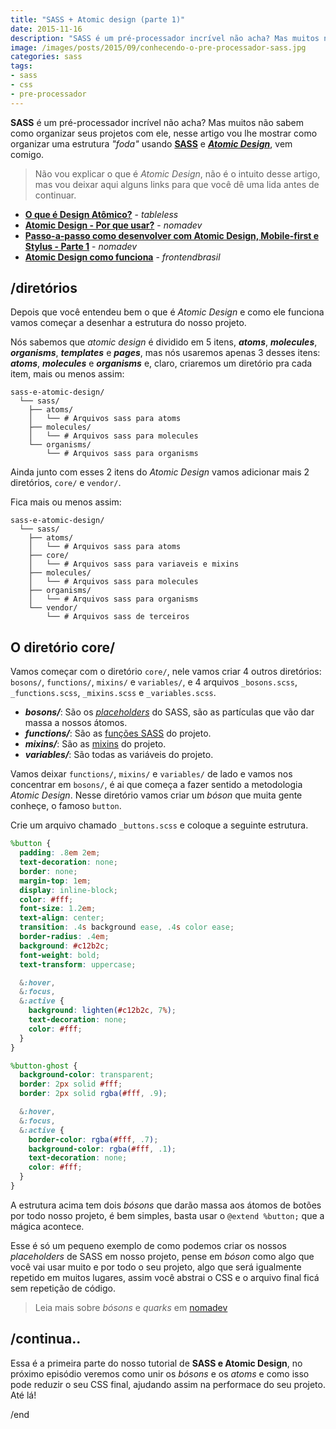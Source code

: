 ```yaml
---
title: "SASS + Atomic design (parte 1)"
date: 2015-11-16
description: "SASS é um pré-processador incrível não acha? Mas muitos não sabem como organizar seus projetos com ele"
image: /images/posts/2015/09/conhecendo-o-pre-processador-sass.jpg
categories: sass
tags:
- sass
- css
- pre-processador
---
```


**SASS** é um pré-processador incrível não acha? Mas muitos não sabem como organizar seus projetos com ele, nesse artigo vou lhe mostrar como organizar uma estrutura _"foda"_ usando **[SASS](http://sass-lang.com/)** e _**[Atomic Design](http://patternlab.io/about.html)**_, vem comigo.

> Não vou explicar o que é _Atomic Design_, não é o intuito desse artigo, mas vou deixar aqui alguns links para que você dê uma lida antes de continuar.

* **[O que é Design Atômico?](http://tableless.com.br/o-que-e-design-atomic/)** - _tableless_
* **[Atomic Design - Por que usar?](http://nomadev.com.br/atomic-design-por-que-usar/)** - _nomadev_
* **[Passo-a-passo como desenvolver com Atomic Design, Mobile-first e Stylus - Parte 1](http://nomadev.com.br/passo-a-passo-como-desenvolver-com-atomic-design-mobile-first-e-stylus/)** - _nomadev_
* **[Atomic Design como funciona](http://www.frontendbrasil.com.br/tutoriais/atomic-design-como-funciona/)** - _frontendbrasil_

## /diretórios

Depois que você entendeu bem o que é _Atomic Design_ e como ele funciona vamos começar a desenhar a estrutura do nosso projeto.

Nós sabemos que _atomic design_ é dividido em 5 itens, **_atoms_**, **_molecules_**, **_organisms_**, **_templates_** e **_pages_**, mas nós usaremos apenas 3 desses itens: **_atoms_**, **_molecules_** e **_organisms_** e, claro, criaremos um diretório pra cada item, mais ou menos assim:

```text
sass-e-atomic-design/
  └── sass/
    ├── atoms/
    │   └── # Arquivos sass para atoms
    ├── molecules/
    │   └── # Arquivos sass para molecules
    └── organisms/
        └── # Arquivos sass para organisms
```

Ainda junto com esses 2 itens do _Atomic Design_ vamos adicionar mais 2 diretórios, `core/` e `vendor/`.

Fica mais ou menos assim:

```text
sass-e-atomic-design/
  └── sass/
    ├── atoms/
    │   └── # Arquivos sass para atoms
    ├── core/
    │   └── # Arquivos sass para variaveis e mixins
    ├── molecules/
    │   └── # Arquivos sass para molecules
    ├── organisms/
    │   └── # Arquivos sass para organisms
    └── vendor/
        └── # Arquivos sass de terceiros
```

## O diretório core/

Vamos começar com o diretório `core/`, nele vamos criar 4 outros diretórios: `bosons/`, `functions/`, `mixins/` e `variables/`, e 4 arquivos `_bosons.scss`, `_functions.scss`, `_mixins.scss` e `_variables.scss`.

* **_bosons/_**: São os _[placeholders](http://sass-lang.com/documentation/file.SASS_REFERENCE.html#placeholder_selectors_)_ do SASS, são as partículas que vão dar massa a nossos átomos.
* **_functions/_**: São as [funções SASS](http://sass-lang.com/documentation/file.SASS_REFERENCE.html#functions) do projeto.
* **_mixins/_**: São as [mixins](http://sass-lang.com/documentation/file.SASS_REFERENCE.html#mixins) do projeto.
* **_variables/_**: São todas as variáveis do projeto.

Vamos deixar `functions/`, `mixins/` e `variables/` de lado e vamos nos concentrar em `bosons/`, é ai que começa a fazer sentido a metodologia _Atomic Design_. Nesse diretório vamos criar um _bóson_ que muita gente conheçe, o famoso `button`.

Crie um arquivo chamado `_buttons.scss` e coloque a seguinte estrutura.

```scss
%button {
  padding: .8em 2em;
  text-decoration: none;
  border: none;
  margin-top: 1em;
  display: inline-block;
  color: #fff;
  font-size: 1.2em;
  text-align: center;
  transition: .4s background ease, .4s color ease;
  border-radius: .4em;
  background: #c12b2c;
  font-weight: bold;
  text-transform: uppercase;

  &:hover,
  &:focus,
  &:active {
    background: lighten(#c12b2c, 7%);
    text-decoration: none;
    color: #fff;
  }
}

%button-ghost {
  background-color: transparent;
  border: 2px solid #fff;
  border: 2px solid rgba(#fff, .9);

  &:hover,
  &:focus,
  &:active {
    border-color: rgba(#fff, .7);
    background-color: rgba(#fff, .1);
    text-decoration: none;
    color: #fff;
  }
}
```

A estrutura acima tem dois _bósons_ que darão massa aos átomos de botões por todo nosso projeto, é bem simples, basta usar o `@extend %button;` que a mágica acontece.

Esse é só um pequeno exemplo de como podemos criar os nossos _placeholders_ de SASS em nosso projeto, pense em _bóson_ como algo que você vai usar muito e por todo o seu projeto, algo que será igualmente repetido em muitos lugares, assim você abstrai o CSS e o arquivo final ficá sem repetição de código.

> Leia mais sobre _bósons_ e _quarks_ em [nomadev](http://nomadev.com.br/atomic-design-bósons-e-quarks-extended/)

## /continua..

Essa é a primeira parte do nosso tutorial de **SASS e Atomic Design**, no próximo episódio veremos como unir os _bósons_ e os _atoms_ e como isso pode reduzir o seu CSS final, ajudando assim na performace do seu projeto. Até lá!

/end
